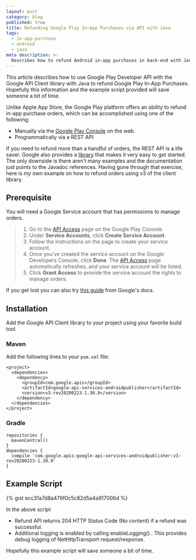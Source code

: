 ```yaml
---
layout: post
category: blog
published: true
title: Refunding Google Play In-App Purchases via API with Java
tags:
  - in-app-purchase
  - android
  - java
meta description: >-
  Describes how to refund Android in-app purchases in back-end with Java.
---
```


This article describes how to use Google Play Developer API with the Google API Client library with Java to refund Google Play In-App Purchases. Hopefully this information and the example script provided will save someone a bit of time.

Unlike Apple App Store, the Google Play platform offers an ability to refund in-app purchase orders, which can be accomplished using one of the following:

-   Manually via the [Google Play Console](https://developer.android.com/distribute/console/) on the web.
-   Programmatically via a REST API
    

If you need to refund more than a handful of orders, the REST API is a life saver. Google also provides a [library](https://github.com/googleapis/google-api-java-client-services/tree/master/clients/google-api-services-androidpublisher/v3) that makes it very easy to get started. The only downside is there aren’t many examples and the documentation just points to the Javadoc references. Having gone through that exercise, here is my own example on how to refund orders using v3 of the client library.

## Prerequisite
You will need a Google Service account that has permissions to manage orders.

> 1.  Go to the [API Access](https://play.google.com/apps/publish/#ApiAccessPlace) page on the Google Play Console.
> 2.  Under **Service Accounts**, click **Create Service Account**.
> 3.  Follow the instructions on the page to create your service account.
> 4.  Once you’ve created the service account on the Google Developers Console, click **Done**. The [API Access](https://play.google.com/apps/publish/#ApiAccessPlace) page automatically refreshes, and your service account will be listed.
> 5.  Click **Grant Access** to provide the service account the rights to manage orders.

If you get lost you can also try [this guide](https://developers.google.com/android-publisher/getting_started#setting_up_api_access_clients) from Google's docs. 

## Installation

Add the Google API Client library to your project using your favorite build tool.

### Maven
Add the following lines to your `pom.xml` file:
```
<project>
  <dependencies>
    <dependency>
      <groupId>com.google.apis</groupId>
      <artifactId>google-api-services-androidpublisher</artifactId>
      <version>v3-rev20200223-1.30.9</version>
    </dependency>
  </dependencies>
</project>
```

### Gradle
```
repositories {
  mavenCentral()
}
dependencies {
  compile 'com.google.apis:google-api-services-androidpublisher:v3-rev20200223-1.30.9'
}
```
## Example Script

{% gist ecc31a7d8a479f0c5c82d5a4a917006d %}

In the above script

-   Refund API returns 204 HTTP Status Code (No content) if a refund was successful.
-   Additional logging is enabled by calling enableLogging() . This provides debug logging of NetHttpTransport request/response.
  
Hopefully this example script will save someone a bit of time.
